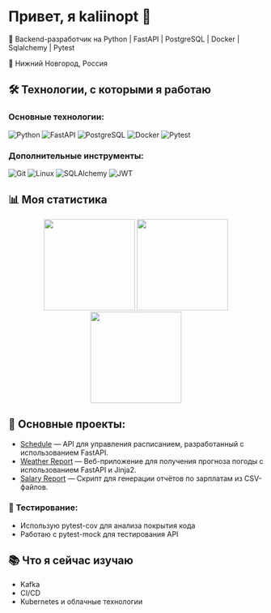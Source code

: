 # Привет, я kaliinopt 👋 

🚀 Backend-разработчик на Python | FastAPI | PostgreSQL | Docker | Sqlalchemy | Pytest

📍 Нижний Новгород, Россия 

## 🛠️ Технологии, с которыми я работаю

### Основные технологии:
![Python](https://img.shields.io/badge/Python-3776AB?style=for-the-badge&logo=python&logoColor=white)
![FastAPI](https://img.shields.io/badge/FastAPI-009688?style=for-the-badge&logo=fastapi&logoColor=white)
![PostgreSQL](https://img.shields.io/badge/PostgreSQL-4169E1?style=for-the-badge&logo=postgresql&logoColor=white)
![Docker](https://img.shields.io/badge/Docker-2496ED?style=for-the-badge&logo=docker&logoColor=white)
![Pytest](https://img.shields.io/badge/Pytest-0A9EDC?style=for-the-badge&logo=pytest&logoColor=white)

### Дополнительные инструменты:
![Git](https://img.shields.io/badge/Git-F05032?style=for-the-badge&logo=git&logoColor=white)
![Linux](https://img.shields.io/badge/Linux-FCC624?style=for-the-badge&logo=linux&logoColor=black)
![SQLAlchemy](https://img.shields.io/badge/SQLAlchemy-000000?style=for-the-badge&logo=sqlalchemy&logoColor=white)
![JWT](https://img.shields.io/badge/JWT-000000?style=for-the-badge&logo=jsonwebtokens&logoColor=white)

## 📊 Моя статистика

<div align="center">
  <img height="180em" src="https://github-readme-stats.vercel.app/api?username=kaliinopt&show_icons=true&theme=github_dark&hide_border=true&include_all_commits=true" />
  <img height="180em" src="https://github-readme-stats.vercel.app/api/top-langs/?username=kaliinopt&layout=compact&theme=github_dark&hide_border=true" />
  <img height="180em" src="https://github-readme-streak-stats.herokuapp.com/?user=kaliinopt&theme=github-dark&hide_border=true" />
</div>

## 🚀 Основные проекты:

- [Schedule](https://github.com/kaliinopt/Schedule-API) — API для управления расписанием, разработанный с использованием FastAPI.
- [Weather Report](https://github.com/kaliinopt/Weather_report) — Веб-приложение для получения прогноза погоды с использованием FastAPI и Jinja2.
- [Salary Report](https://github.com/kaliinopt/Salary_report) — Скрипт для генерации отчётов по зарплатам из CSV-файлов.

### 🧪 Тестирование:
- Использую pytest-cov для анализа покрытия кода
- Работаю с pytest-mock для тестирования API

## 📚 Что я сейчас изучаю

- Kafka
- CI/CD
- Kubernetes и облачные технологии
